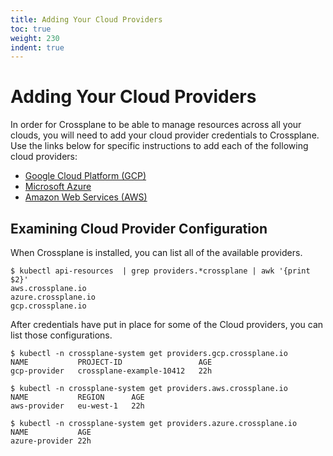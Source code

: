 ```yaml
---
title: Adding Your Cloud Providers
toc: true
weight: 230
indent: true
---
```


# Adding Your Cloud Providers

In order for Crossplane to be able to manage resources across all your clouds, you will need to add your cloud provider credentials to Crossplane.
Use the links below for specific instructions to add each of the following cloud providers:

* [Google Cloud Platform (GCP)](cloud-providers/gcp/gcp-provider.md)
* [Microsoft Azure](cloud-providers/azure/azure-provider.md)
* [Amazon Web Services (AWS)](cloud-providers/aws/aws-provider.md)

## Examining Cloud Provider Configuration

When Crossplane is installed, you can list all of the available providers.

```console
$ kubectl api-resources  | grep providers.*crossplane | awk '{print $2}'
aws.crossplane.io
azure.crossplane.io
gcp.crossplane.io
```

After credentials have put in place for some of the Cloud providers, you can list those configurations.

```console
$ kubectl -n crossplane-system get providers.gcp.crossplane.io
NAME           PROJECT-ID                 AGE
gcp-provider   crossplane-example-10412   22h

$ kubectl -n crossplane-system get providers.aws.crossplane.io
NAME           REGION      AGE
aws-provider   eu-west-1   22h

$ kubectl -n crossplane-system get providers.azure.crossplane.io
NAME           AGE
azure-provider 22h
```
